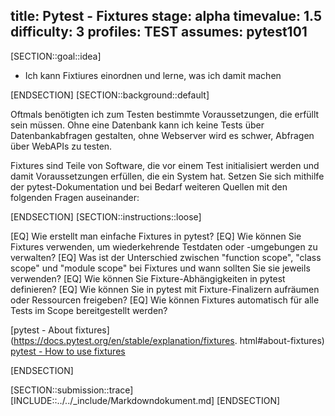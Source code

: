 title: Pytest - Fixtures
stage: alpha
timevalue: 1.5
difficulty: 3
profiles: TEST
assumes: pytest101
---
[SECTION::goal::idea]

- Ich kann Fixtiures einordnen und lerne, was ich damit machen

[ENDSECTION]
[SECTION::background::default]

Oftmals benötigten ich zum Testen bestimmte Voraussetzungen, die erfüllt sein müssen.
Ohne eine Datenbank kann ich keine Tests über Datenbankabfragen gestalten, ohne Webserver
wird es schwer, Abfragen über WebAPIs zu testen.

Fixtures sind Teile von Software, die vor einem Test initialisiert werden und damit
Voraussetzungen erfüllen, die ein System hat.
Setzen Sie sich mithilfe der pytest-Dokumentation und bei Bedarf weiteren Quellen mit den
folgenden Fragen auseinander:

[ENDSECTION]
[SECTION::instructions::loose]

[EQ] Wie erstellt man einfache Fixtures in pytest?
[EQ] Wie können Sie Fixtures verwenden, um wiederkehrende Testdaten oder -umgebungen zu verwalten?
[EQ] Was ist der Unterschied zwischen "function scope", "class scope" und "module scope" bei
   Fixtures und wann sollten Sie sie jeweils verwenden?
[EQ] Wie können Sie Fixture-Abhängigkeiten in pytest definieren?
[EQ] Wie können Sie in pytest mit Fixture-Finalizern aufräumen oder Ressourcen freigeben?
[EQ] Wie können Fixtures automatisch für alle Tests im Scope bereitgestellt werden?

[pytest - About fixtures](https://docs.pytest.org/en/stable/explanation/fixtures.
html#about-fixtures)
[pytest - How to use fixtures](https://docs.pytest.org/en/stable/how-to/fixtures.html)

[ENDSECTION]

[SECTION::submission::trace]
[INCLUDE::../../_include/Markdowndokument.md]
[ENDSECTION]
